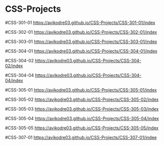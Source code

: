 # CSS-Projects
#CSS-301-01
https://avikodre03.github.io/CSS-Projects/CSS-301-01/index

#CSS-302-01
https://avikodre03.github.io/CSS-Projects/CSS-302-01/index

#CSS-303-01
https://avikodre03.github.io/CSS-Projects/CSS-303-01/index

#CSS-304-01
https://avikodre03.github.io/CSS-Projects/CSS-304-01/index

#CSS-304-02
https://avikodre03.github.io/CSS-Projects/CSS-304-02/index

#CSS-304-04
https://avikodre03.github.io/CSS-Projects/CSS-304-04/index

#CSS-305-01
https://avikodre03.github.io/CSS-Projects/CSS-305-01/index

#CSS-305-02
https://avikodre03.github.io/CSS-Projects/CSS-305-02/index

#CSS-305-03
https://avikodre03.github.io/CSS-Projects/CSS-305-03/index

#CSS-305-04
https://avikodre03.github.io/CSS-Projects/CSS-305-04/index

#CSS-305-05
https://avikodre03.github.io/CSS-Projects/CSS-305-05/index

#CSS-307-01
https://avikodre03.github.io/CSS-Projects/CSS-307-01/indee
